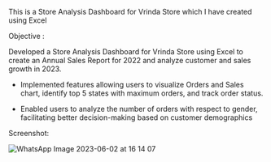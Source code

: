 This is a Store Analysis Dashboard for Vrinda Store which I have created using Excel

Objective :

Developed a Store Analysis Dashboard for Vrinda Store using Excel to create an Annual Sales Report for 2022 and analyze customer and sales growth in 2023.  

- Implemented features allowing users to visualize Orders and Sales chart, identify top 5 states with maximum orders, and track order status. 

 - Enabled users to analyze the number of orders with respect to gender, facilitating better decision-making based on customer demographics

Screenshot:

![WhatsApp Image 2023-06-02 at 16 14 07](https://github.com/Vanshita-Singh1/Store-Analysis/assets/114097529/4058033b-16cf-4b5f-ba9c-8ac3f1d39134)
